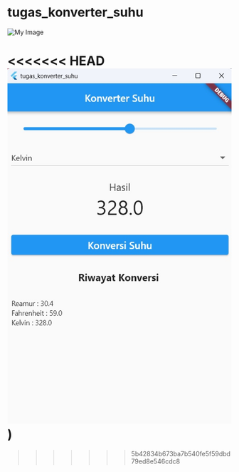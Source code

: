 # tugas_konverter_suhu

![My Image](ss.jpeg)


<<<<<<< HEAD
![My Image](ss.jpg))
=======
>>>>>>> 5b42834b673ba7b540fe5f59dbd79ed8e546cdc8
